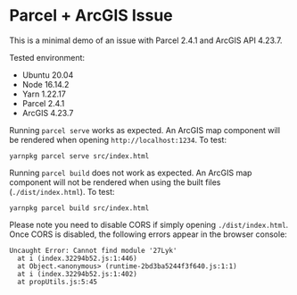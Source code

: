 # Parcel + ArcGIS Issue

This is a minimal demo of an issue with Parcel 2.4.1 and ArcGIS API 4.23.7.

Tested environment:

- Ubuntu 20.04
- Node 16.14.2
- Yarn 1.22.17
- Parcel 2.4.1
- ArcGIS 4.23.7

Running `parcel serve` works as expected. An ArcGIS map component will be
rendered when opening `http://localhost:1234`. To test:

    yarnpkg parcel serve src/index.html

Running `parcel build` does not work as expected. An ArcGIS map component will
not be rendered when using the built files (`./dist/index.html`). To test:

    yarnpkg parcel build src/index.html

Please note you need to disable CORS if simply opening `./dist/index.html`.
Once CORS is disabled, the following errors appear in the browser console:

    Uncaught Error: Cannot find module '27Lyk'
      at i (index.32294b52.js:1:446)
      at Object.<anonymous> (runtime-2bd3ba5244f3f640.js:1:1)
      at i (index.32294b52.js:1:402)
      at propUtils.js:5:45
